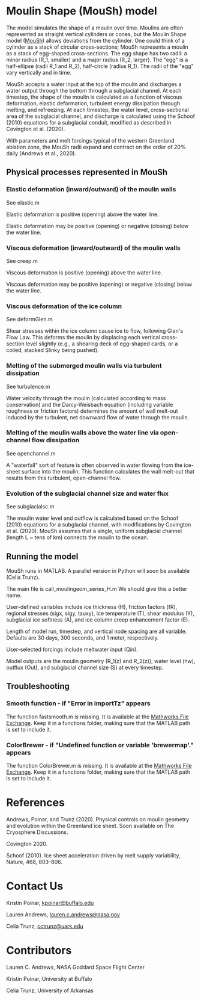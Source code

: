 # Moulin Shape (MouSh) model

The model simulates the shape of a moulin over time.  Moulins are often represented as straight vertical cylinders or cones, but the Moulin Shape model ([MouSh](https://www.urbandictionary.com/define.php?term=moush)) allows deviations from the cylinder.  One could think of a cylinder as a stack of circular cross-sections; MouSh represents a moulin as a stack of egg-shaped cross-sections.  The egg shape has two radii: a minor radius (R_1, smaller) and a major radius (R_2, larger).  The "egg" is a half-ellipse (radii R_1 and R_2), half-circle (radius R_1).
The radii of the "egg" vary vertically and in time.

MouSh accepts a water input at the top of the moulin and discharges a water output through the bottom through a subglacial channel.  At each timestep, the shape of the moulin is calculated as a function of viscous deformation, elastic deformation, turbulent energy dissipation through melting, and refreezing.  At each timestep, the water level, cross-sectional area of the subglacial channel, and discharge is calculated using the Schoof (2010) equations for a subglacial conduit, modified as described in Covington et al. (2020).

With parameters and melt forcings typical of the western Greenland ablation zone, the MouSh radii expand and contract on the order of 20\% daily (Andrews et al., 2020).

## Physical processes represented in MouSh


### Elastic deformation (inward/outward) of the moulin walls

See elastic.m

Elastic deformation is positive (opening) above the water line.

Elastic deformation may be positive (opening) or negative (closing) below the water line.


### Viscous deformation (inward/outward) of the moulin walls

See creep.m

Viscous deformation is positive (opening) above the water line.

Viscous deformation may be positive (opening) or negative (closing) below the water line.


### Viscous deformation of the ice column

See deformGlen.m

Shear stresses within the ice column cause ice to flow, following Glen's Flow Law.  This deforms the moulin by displacing each vertical cross-section level slightly (e.g., a shearing deck of egg-shaped cards, or a coiled, stacked Slinky being pushed).


### Melting of the submerged moulin walls via turbulent dissipation

See turbulence.m

Water velocity through the moulin (calculated according to mass conservation) and the Darcy-Weisbach equation (including variable roughness or friction factors) determines the amount of wall melt-out induced by the turbulent, net downward flow of water through the moulin.


### Melting of the moulin walls above the water line via open-channel flow dissipation

See openchannel.m

A "waterfall" sort of feature is often observed in water flowing from the ice-sheet surface into the moulin.  This function calculates the wall melt-out that results from this turbulent, open-channel flow.  


### Evolution of the subglacial channel size and water flux

See subglacialsc.m 

The moulin water level and outflow is calculated based on the Schoof (2010) equations for a subglacial channel, with modifications by Covington et al. (2020).  MouSh assumes that a single, uniform subglacial channel (length L ~ tens of km) connects the moulin to the ocean.


## Running the model 

MouSh runs in MATLAB.  A parallel version in Python will soon be available (Celia Trunz).

The main file is call_moulingeom_series_H.m
We should give this a better name.

User-defined variables include ice thickness (H), friction factors (fR), regional stresses (sigx, sigy, tauxy), ice temperature (T), shear modulus (Y), subglacial ice softness (A), and ice column creep enhancement factor (E).

Length of model run, timestep, and vertical node spacing are all variable.  Defaults are 30 days, 300 seconds, and 1 meter, respectively.

User-selected forcings include meltwater input (Qin).

Model outputs are the moulin geometry (R_1(z) and R_2(z)), water level (hw), outflux (Out), and subglacial channel size (S) at every timestep.


## Troubleshooting

### Smooth function - if "Error in importTz" appears

The function fastsmooth.m is missing. It is available at the [Mathworks File Exchange](https://www.mathworks.com/matlabcentral/fileexchange/19998-fast-smoothing-function). Keep it in a functions folder, making sure that the MATLAB path is set to include it. 

### ColorBrewer - if "Undefined function or variable 'brewermap'." appears

The function ColorBrewer.m is missing.  It is available at the [Mathworks File Exchange](https://www.mathworks.com/matlabcentral/fileexchange/45208-colorbrewer-attractive-and-distinctive-colormaps). Keep it in a functions folder, making sure that the MATLAB path is set to include it.


# References

Andrews, Poinar, and Trunz (2020).  Physical controls on moulin geometry and evolution within the Greenland ice sheet.  Soon available on The Cryosphere Discussions.

Covington 2020.  

Schoof (2010). Ice sheet acceleration driven by melt supply variability, Nature, 468, 803–806.



# Contact Us

Kristin Poinar, kpoinar@buffalo.edu

Lauren Andrews, lauren.c.andrews@nasa.gov

Celia Trunz, cctrunz@uark.edu


# Contributors

Lauren C. Andrews, NASA Goddard Space Flight Center

Kristin Poinar, University at Buffalo

Celia Trunz, University of Arkansas
